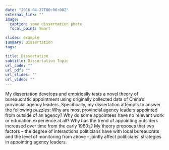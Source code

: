 ```yaml
---
date: "2016-04-27T00:00:00Z"
external_link: ""
image:
  caption: some dissertation photo
  focal_point: Smart

slides: example
summary: Dissertation
tags:

title: Dissertation
subtitle: Dissertation Topic
url_code: ""
url_pdf: ""
url_slides: ""
url_video: ""
---
```


  My dissertation develops and empirically tests a novel theory of bureaucratic appointment using originally collected data of China’s provincial agency leaders. Specifically, my dissertation attempts to answer the following puzzles: Why are most provincial agency leaders appointed from outside of an agency? Why do some appointees have no relevant work or education experience at all? Why has the trend of appointing outsiders increased over time from the early 1980s? My theory proposes that two factors – the degree of interactions politicians have with local bureaucrats and the level of monitoring from above – jointly affect politicians’ strategies in appointing agency leaders.

